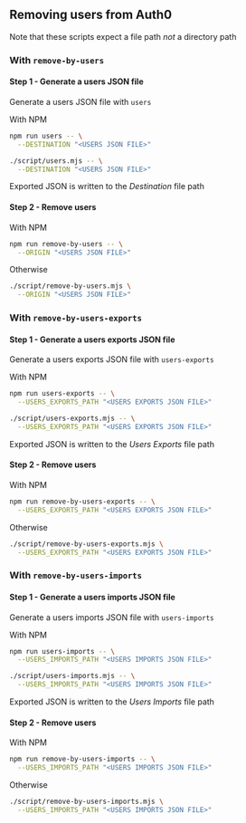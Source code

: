 ## Removing users from Auth0

Note that these scripts expect a file path _not_ a directory path

### With `remove-by-users`

#### Step 1 - Generate a users JSON file

Generate a users JSON file with `users`

With NPM

```bash
npm run users -- \
  --DESTINATION "<USERS JSON FILE>"
```

```bash
./script/users.mjs -- \
  --DESTINATION "<USERS JSON FILE>"
```

Exported JSON is written to the _Destination_ file path

#### Step 2 - Remove users

With NPM

```bash
npm run remove-by-users -- \
  --ORIGIN "<USERS JSON FILE>"
```

Otherwise

```bash
./script/remove-by-users.mjs \
  --ORIGIN "<USERS JSON FILE>"
```

### With `remove-by-users-exports`

#### Step 1 - Generate a users exports JSON file

Generate a users exports JSON file with `users-exports`

With NPM

```bash
npm run users-exports -- \
  --USERS_EXPORTS_PATH "<USERS EXPORTS JSON FILE>"
```

```bash
./script/users-exports.mjs -- \
  --USERS_EXPORTS_PATH "<USERS EXPORTS JSON FILE>"
```

Exported JSON is written to the _Users Exports_ file path

#### Step 2 - Remove users

With NPM

```bash
npm run remove-by-users-exports -- \
  --USERS_EXPORTS_PATH "<USERS EXPORTS JSON FILE>"
```

Otherwise

```bash
./script/remove-by-users-exports.mjs \
  --USERS_EXPORTS_PATH "<USERS EXPORTS JSON FILE>"
```

### With `remove-by-users-imports`

#### Step 1 - Generate a users imports JSON file

Generate a users imports JSON file with `users-imports`

With NPM

```bash
npm run users-imports -- \
  --USERS_IMPORTS_PATH "<USERS IMPORTS JSON FILE>"
```

```bash
./script/users-imports.mjs -- \
  --USERS_IMPORTS_PATH "<USERS IMPORTS JSON FILE>"
```

Exported JSON is written to the _Users Imports_ file path

#### Step 2 - Remove users

With NPM

```bash
npm run remove-by-users-imports -- \
  --USERS_IMPORTS_PATH "<USERS IMPORTS JSON FILE>"
```

Otherwise

```bash
./script/remove-by-users-imports.mjs \
  --USERS_IMPORTS_PATH "<USERS IMPORTS JSON FILE>"
```
